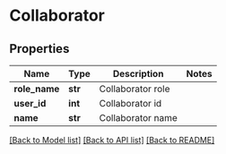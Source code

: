 # Collaborator

## Properties
Name | Type | Description | Notes
------------ | ------------- | ------------- | -------------
**role_name** | **str** | Collaborator role | 
**user_id** | **int** | Collaborator id | 
**name** | **str** | Collaborator name | 

[[Back to Model list]](../README.md#documentation-for-models) [[Back to API list]](../README.md#documentation-for-api-endpoints) [[Back to README]](../README.md)


